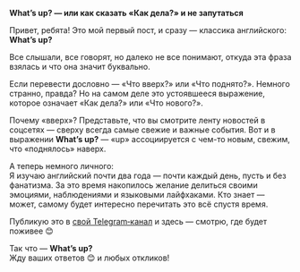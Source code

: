 **What’s up? — или как сказать «Как дела?» и не запутаться**  
  
Привет, ребята! Это мой первый пост, и сразу — классика английского: **What’s up?**  
  
Все слышали, все говорят, но далеко не все понимают, откуда эта фраза взялась и что она значит буквально.  
  
Если перевести дословно — «Что вверх?» или «Что поднято?». Немного странно, правда? Но на самом деле это устоявшееся выражение, которое означает «Как дела?» или «Что нового?».

Почему «вверх»? Представьте, что вы смотрите ленту новостей в соцсетях — сверху всегда самые свежие и важные события. Вот и в выражении **What’s up?** — «up» ассоциируется с чем-то новым, свежим, что «поднялось» наверх.  

А теперь немного личного:  
Я изучаю английский почти два года — почти каждый день, пусть и без фанатизма. За это время накопилось желание делиться своими эмоциями, наблюдениями и языковыми лайфхаками. Кто знает — может, самому будет интересно перечитать это всё спустя время.

Публикую это в [свой Telegram‑канал](https://t.me/LangEngRu) и здесь — смотрю, где будет поживее 😊

Так что — **What’s up?**  
Жду ваших ответов 😊 и любых откликов!
